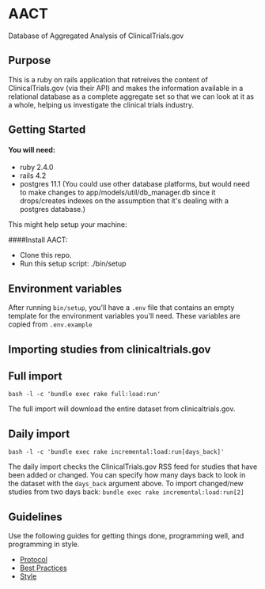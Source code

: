 # AACT
Database of Aggregated Analysis of ClinicalTrials.gov

## Purpose

This is a ruby on rails application that retreives the content of ClinicalTrials.gov (via their API) and makes the information available in a relational database as a complete aggregate set so that we can look at it as a whole, helping us investigate the clinical trials industry.

## Getting Started

#### You will need:

*  ruby 2.4.0
*  rails 4.2
*  postgres 11.1 (You could use other database platforms, but would need to make changes to app/models/util/db_manager.db since it drops/creates indexes on the assumption that it's dealing with a postgres database.)

This might help setup your machine:

[this script]: https://github.com/thoughtbot/laptop

####Install AACT:

*  Clone this repo.
*  Run this setup script: ./bin/setup

## Environment variables

After running `bin/setup`, you'll have a `.env` file that contains an empty template for the environment variables you'll need. These variables are copied from `.env.example`

## Importing studies from clinicaltrials.gov

## Full import

`bash -l -c 'bundle exec rake full:load:run'`

The full import will download the entire dataset from clinicaltrials.gov.

## Daily import

`bash -l -c 'bundle exec rake incremental:load:run[days_back]'`

The daily import checks the ClinicalTrials.gov RSS feed for studies that have been added or changed. You can specify how many days back to look in the dataset with the `days_back` argument above. To import changed/new studies from two days back: `bundle exec rake incremental:load:run[2]`

## Guidelines

Use the following guides for getting things done, programming well, and
programming in style.

* [Protocol](http://github.com/thoughtbot/guides/blob/master/protocol)
* [Best Practices](http://github.com/thoughtbot/guides/blob/master/best-practices)
* [Style](http://github.com/thoughtbot/guides/blob/master/style)
